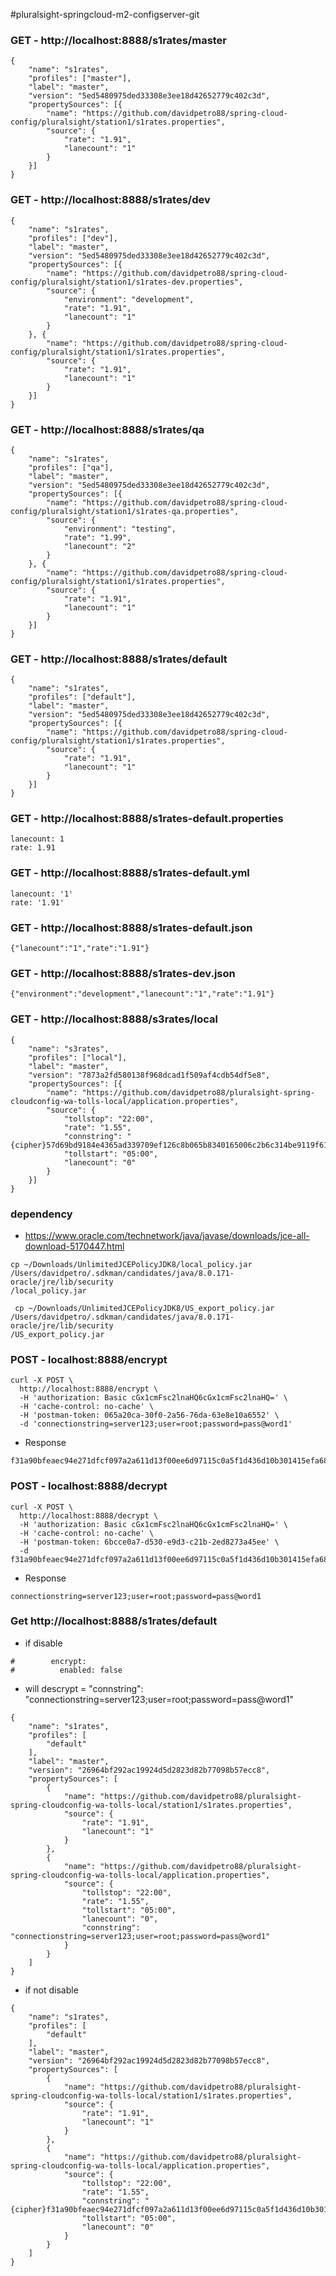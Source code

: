 #pluralsight-springcloud-m2-configserver-git

### GET - http://localhost:8888/s1rates/master
```
{
	"name": "s1rates",
	"profiles": ["master"],
	"label": "master",
	"version": "5ed5480975ded33308e3ee18d42652779c402c3d",
	"propertySources": [{
		"name": "https://github.com/davidpetro88/spring-cloud-config/pluralsight/station1/s1rates.properties",
		"source": {
			"rate": "1.91",
			"lanecount": "1"
		}
	}]
}
```

### GET - http://localhost:8888/s1rates/dev
```
{
	"name": "s1rates",
	"profiles": ["dev"],
	"label": "master",
	"version": "5ed5480975ded33308e3ee18d42652779c402c3d",
	"propertySources": [{
		"name": "https://github.com/davidpetro88/spring-cloud-config/pluralsight/station1/s1rates-dev.properties",
		"source": {
			"environment": "development",
			"rate": "1.91",
			"lanecount": "1"
		}
	}, {
		"name": "https://github.com/davidpetro88/spring-cloud-config/pluralsight/station1/s1rates.properties",
		"source": {
			"rate": "1.91",
			"lanecount": "1"
		}
	}]
}
```


### GET - http://localhost:8888/s1rates/qa
```
{
	"name": "s1rates",
	"profiles": ["qa"],
	"label": "master",
	"version": "5ed5480975ded33308e3ee18d42652779c402c3d",
	"propertySources": [{
		"name": "https://github.com/davidpetro88/spring-cloud-config/pluralsight/station1/s1rates-qa.properties",
		"source": {
			"environment": "testing",
			"rate": "1.99",
			"lanecount": "2"
		}
	}, {
		"name": "https://github.com/davidpetro88/spring-cloud-config/pluralsight/station1/s1rates.properties",
		"source": {
			"rate": "1.91",
			"lanecount": "1"
		}
	}]
}
```

### GET - http://localhost:8888/s1rates/default

```
{
	"name": "s1rates",
	"profiles": ["default"],
	"label": "master",
	"version": "5ed5480975ded33308e3ee18d42652779c402c3d",
	"propertySources": [{
		"name": "https://github.com/davidpetro88/spring-cloud-config/pluralsight/station1/s1rates.properties",
		"source": {
			"rate": "1.91",
			"lanecount": "1"
		}
	}]
}
```

### GET - http://localhost:8888/s1rates-default.properties

```
lanecount: 1
rate: 1.91
```


### GET - http://localhost:8888/s1rates-default.yml

```
lanecount: '1'
rate: '1.91'
```

### GET - http://localhost:8888/s1rates-default.json

```
{"lanecount":"1","rate":"1.91"}
```

### GET - http://localhost:8888/s1rates-dev.json

```
{"environment":"development","lanecount":"1","rate":"1.91"}
```

### GET - http://localhost:8888/s3rates/local

```
{
	"name": "s3rates",
	"profiles": ["local"],
	"label": "master",
	"version": "7873a2fd580138f968dcad1f509af4cdb54df5e8",
	"propertySources": [{
		"name": "https://github.com/davidpetro88/pluralsight-spring-cloudconfig-wa-tolls-local/application.properties",
		"source": {
			"tollstop": "22:00",
			"rate": "1.55",
			"connstring": "{cipher}57d69bd9184e4365ad339709ef126c8b065b8340165006c2b6c314be9119f61c0b04b0e81279e325c006c575ba4c8da5ed2382b2156b5a204723e0ef04a6f3930401ecaed260c14864e07b85e3e530f9",
			"tollstart": "05:00",
			"lanecount": "0"
		}
	}]
}
```



### dependency
- https://www.oracle.com/technetwork/java/javase/downloads/jce-all-download-5170447.html

```
cp ~/Downloads/UnlimitedJCEPolicyJDK8/local_policy.jar /Users/davidpetro/.sdkman/candidates/java/8.0.171-oracle/jre/lib/security
/local_policy.jar
 
 cp ~/Downloads/UnlimitedJCEPolicyJDK8/US_export_policy.jar /Users/davidpetro/.sdkman/candidates/java/8.0.171-oracle/jre/lib/security
/US_export_policy.jar
```

### POST - localhost:8888/encrypt
```
curl -X POST \
  http://localhost:8888/encrypt \
  -H 'authorization: Basic cGx1cmFsc2lnaHQ6cGx1cmFsc2lnaHQ=' \
  -H 'cache-control: no-cache' \
  -H 'postman-token: 065a20ca-30f0-2a56-76da-63e8e10a6552' \
  -d 'connectionstring=server123;user=root;password=pass@word1'
```
- Response
```
f31a90bfeaec94e271dfcf097a2a611d13f00ee6d97115c0a5f1d436d10b301415efa68233a399ac6ac3e21744f2a4fcc12bc1dcf5de5dd3dfc24f2b44d096c6a079d8c1ab93fabf1d62f985ce3f634c
```

### POST - localhost:8888/decrypt

```
curl -X POST \
  http://localhost:8888/decrypt \
  -H 'authorization: Basic cGx1cmFsc2lnaHQ6cGx1cmFsc2lnaHQ=' \
  -H 'cache-control: no-cache' \
  -H 'postman-token: 6bcce0a7-d530-e9d3-c21b-2ed8273a45ee' \
  -d f31a90bfeaec94e271dfcf097a2a611d13f00ee6d97115c0a5f1d436d10b301415efa68233a399ac6ac3e21744f2a4fcc12bc1dcf5de5dd3dfc24f2b44d096c6a079d8c1ab93fabf1d62f985ce3f634c

```
- Response
```
connectionstring=server123;user=root;password=pass@word1
```


### Get http://localhost:8888/s1rates/default
- if disable
````
#        encrypt:
#          enabled: false

````
- will descrypt = "connstring": "connectionstring=server123;user=root;password=pass@word1"
```
{
    "name": "s1rates",
    "profiles": [
        "default"
    ],
    "label": "master",
    "version": "26964bf292ac19924d5d2823d82b77098b57ecc8",
    "propertySources": [
        {
            "name": "https://github.com/davidpetro88/pluralsight-spring-cloudconfig-wa-tolls-local/station1/s1rates.properties",
            "source": {
                "rate": "1.91",
                "lanecount": "1"
            }
        },
        {
            "name": "https://github.com/davidpetro88/pluralsight-spring-cloudconfig-wa-tolls-local/application.properties",
            "source": {
                "tollstop": "22:00",
                "rate": "1.55",
                "tollstart": "05:00",
                "lanecount": "0",
                "connstring": "connectionstring=server123;user=root;password=pass@word1"
            }
        }
    ]
}
```

- if not disable

```
{
    "name": "s1rates",
    "profiles": [
        "default"
    ],
    "label": "master",
    "version": "26964bf292ac19924d5d2823d82b77098b57ecc8",
    "propertySources": [
        {
            "name": "https://github.com/davidpetro88/pluralsight-spring-cloudconfig-wa-tolls-local/station1/s1rates.properties",
            "source": {
                "rate": "1.91",
                "lanecount": "1"
            }
        },
        {
            "name": "https://github.com/davidpetro88/pluralsight-spring-cloudconfig-wa-tolls-local/application.properties",
            "source": {
                "tollstop": "22:00",
                "rate": "1.55",
                "connstring": "{cipher}f31a90bfeaec94e271dfcf097a2a611d13f00ee6d97115c0a5f1d436d10b301415efa68233a399ac6ac3e21744f2a4fcc12bc1dcf5de5dd3dfc24f2b44d096c6a079d8c1ab93fabf1d62f985ce3f634c",
                "tollstart": "05:00",
                "lanecount": "0"
            }
        }
    ]
}
```